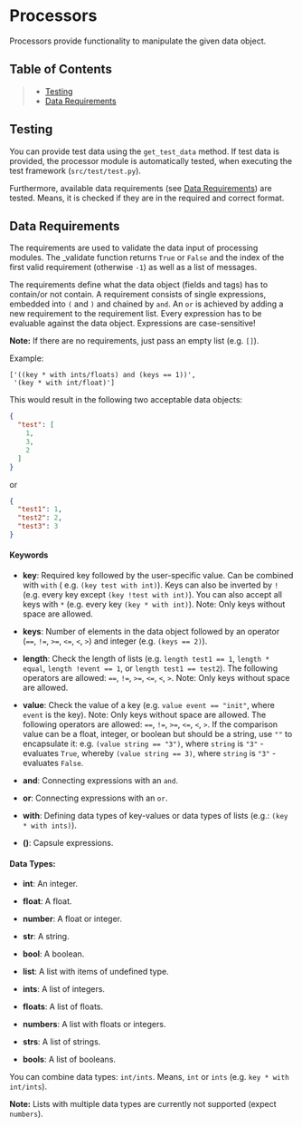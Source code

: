 # Processors

Processors provide functionality to manipulate the given data object.

## Table of Contents

> * [Testing](#testing)
> * [Data Requirements](#data-requirements)

## Testing

You can provide test data using the `get_test_data` method.
If test data is provided, the processor module is automatically tested,
when executing the test framework (`src/test/test.py`).

Furthermore, available data requirements (see [Data Requirements](#data-requirements)) are tested.
Means, it is checked if they are in the required and correct format.

## Data Requirements

The requirements are used to validate the data input of processing modules. The _validate function returns `True`
or `False` and the index of the first valid requirement (otherwise `-1`) as well as a list of messages.

The requirements define what the data object (fields and tags) has to contain/or not contain.
A requirement consists of single expressions, embedded into `(` and `)` and chained by `and`.
An `or` is achieved by adding a new requirement to the requirement list.
Every expression has to be evaluable against the data object. Expressions are case-sensitive!

**Note:** If there are no requirements, just pass an empty list (e.g. `[]`).

Example:

```
['((key * with ints/floats) and (keys == 1))',
 '(key * with int/float)']
```

This would result in the following two acceptable data objects:

```json
{
  "test": [
    1,
    3,
    2
  ]
}
```

or

```json
{
  "test1": 1,
  "test2": 2,
  "test3": 3
}
```

#### Keywords

- **key**: Required key followed by the user-specific value. Can be combined with `with` (
  e.g. `(key test with int)`). Keys can also be inverted by `!` (e.g. every key except `(key !test with int)`). You can
  also accept all keys with `*` (e.g. every key `(key * with int)`). Note: Only keys without space are allowed.
- **keys**: Number of elements in the data object followed by an operator (`==`, `!=`, `>=`, `<=`, `<`, `>`) and
  integer (e.g. `(keys == 2)`).
- **length**: Check the length of lists (e.g. `length test1 == 1`, `length * equal`, `length !event == 1`,
  or `length test1 == test2`).
  The following operators are allowed: `==`, `!=`, `>=`, `<=`, `<`, `>`. Note: Only keys without space are allowed.
- **value**: Check the value of a key (e.g. `value event == "init"`, where `event` is the key).
  Note: Only keys without space are allowed. The following operators are allowed: `==`, `!=`, `>=`, `<=`, `<`, `>`.
  If the comparison value can be a float, integer, or boolean but should be a string, use `""` to encapsulate it:
  e.g. `(value string == "3")`, where `string` is `"3"` - evaluates `True`,
  whereby `(value string == 3)`, where `string` is `"3"` - evaluates `False`.

- **and**: Connecting expressions with an `and`.
- **or**: Connecting expressions with an `or`.


- **with**: Defining data types of key-values or data types of lists (e.g.: `(key * with ints)`).


- **()**: Capsule expressions.

#### Data Types:

- **int**: An integer.
- **float**: A float.
- **number**: A float or integer.
- **str**: A string.
- **bool**: A boolean.


- **list**: A list with items of undefined type.
- **ints**: A list of integers.
- **floats**: A list of floats.
- **numbers**: A list with floats or integers.
- **strs**: A list of strings.
- **bools**: A list of booleans.

You can combine data types: `int/ints`. Means, `int` or `ints` (e.g. `key * with int/ints`).

**Note:** Lists with multiple data types are currently not supported (expect `numbers`).
